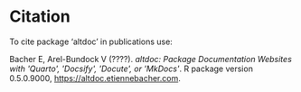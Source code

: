 # Citation

To cite package ‘altdoc’ in publications use:

<p>Bacher E, Arel-Bundock V (????).
<em>altdoc: Package Documentation Websites with 'Quarto', 'Docsify', 'Docute', or 'MkDocs'</em>.
R package version 0.5.0.9000, <a href="https://altdoc.etiennebacher.com">https://altdoc.etiennebacher.com</a>. 
</p>
